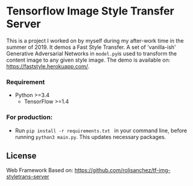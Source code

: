 # Tensorflow Image Style Transfer Server

This is a project I worked on by myself during my after-work time in the summer of 2019. It demos a Fast Style Transfer. A set of 'vanilla-ish' Generative Adversarial Networks in ```model.py```is used to transform the content image to any given style image. The demo is available on: https://faststyle.herokuapp.com/.

### Requirement ###

- Python >=3.4
  - TensorFlow >=1.4
  
### For production:
- Run ```pip install -r requirements.txt ``` in your command line, before running ```python3 main.py```. This updates necessary packages.

## License
  Web Framework Based on: https://github.com/rolisanchez/tf-img-styletrans-server
